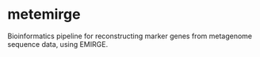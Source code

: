 # metemirge
Bioinformatics pipeline for reconstructing marker genes from metagenome sequence data, using EMIRGE.
